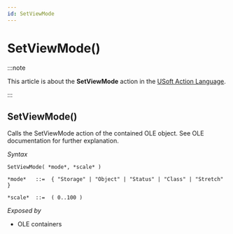 ```yaml
---
id: SetViewMode
---
```


# SetViewMode()




:::note

This article is about the **SetViewMode** action in the [USoft Action Language](/docs/Task_flow/Action_Language_reference/USoft_Action_Language.md).

:::

## **SetViewMode()**

Calls the SetViewMode action of the contained OLE object. See OLE documentation for further explanation.

*Syntax*

```
SetViewMode( *mode*, *scale* )

*mode*   ::=  { "Storage" | "Object" | "Status" | "Class" | "Stretch" }

*scale*  ::=  ( 0..100 ) 
```

*Exposed by*

- OLE containers